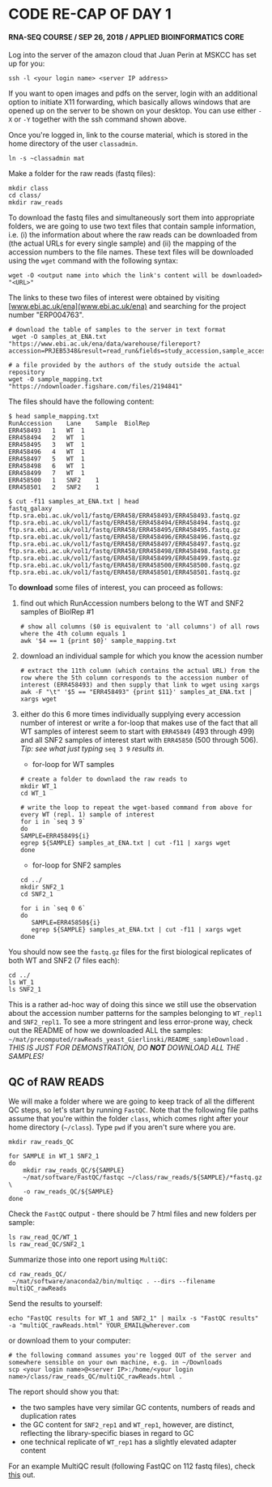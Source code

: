 # CODE RE-CAP OF DAY 1
#### RNA-SEQ COURSE / SEP 26, 2018 / APPLIED BIOINFORMATICS CORE

Log into the server of the amazon cloud that Juan Perin at MSKCC has set up for you:

```
ssh -l <your login name> <server IP address>
```

If you want to open images and pdfs on the server, login with an additional option to initiate X11 forwarding, which basically allows windows that are opened up on the server to be shown on your desktop. You can use either `-X` or `-Y` together with the ssh command shown above.

Once you're logged in, link to the course material, which is stored in the home directory of the user `classadmin`.

```
ln -s ~classadmin mat
```

Make a folder for the raw reads (fastq files):

```
mkdir class
cd class/
mkdir raw_reads
```

To download the fastq files and simultaneously sort them into appropriate folders, we are going to use two text files that contain sample information, i.e. (i) the information about where the raw reads can be downloaded from (the actual URLs for every single sample) and (ii) the mapping of the accession numbers to the file names.
These text files will be downloaded using the `wget` command with the following syntax:

```
wget -O <output name into which the link's content will be downloaded> "<URL>"
```

The links to these two files of interest were obtained by visiting [www.ebi.ac.uk/ena](www.ebi.ac.uk/ena) and searching for the project number "ERP004763".

```
# download the table of samples to the server in text format
 wget -O samples_at_ENA.txt "https://www.ebi.ac.uk/ena/data/warehouse/filereport?accession=PRJEB5348&result=read_run&fields=study_accession,sample_accession,secondary_sample_accession,experiment_accession,run_accession,tax_id,scientific_name,instrument_model,library_layout,fastq_ftp,fastq_galaxy,submitted_ftp,submitted_galaxy,sra_ftp,sra_galaxy,cram_index_ftp,cram_index_galaxy&download=txt"
 
# a file provided by the authors of the study outside the actual repository
wget -O sample_mapping.txt "https://ndownloader.figshare.com/files/2194841"
```

The files should have the following content:

```
$ head sample_mapping.txt 
RunAccession	Lane	Sample	BiolRep
ERR458493	1	WT	1
ERR458494	2	WT	1
ERR458495	3	WT	1
ERR458496	4	WT	1
ERR458497	5	WT	1
ERR458498	6	WT	1
ERR458499	7	WT	1
ERR458500	1	SNF2	1
ERR458501	2	SNF2	1
```

```
$ cut -f11 samples_at_ENA.txt | head
fastq_galaxy
ftp.sra.ebi.ac.uk/vol1/fastq/ERR458/ERR458493/ERR458493.fastq.gz
ftp.sra.ebi.ac.uk/vol1/fastq/ERR458/ERR458494/ERR458494.fastq.gz
ftp.sra.ebi.ac.uk/vol1/fastq/ERR458/ERR458495/ERR458495.fastq.gz
ftp.sra.ebi.ac.uk/vol1/fastq/ERR458/ERR458496/ERR458496.fastq.gz
ftp.sra.ebi.ac.uk/vol1/fastq/ERR458/ERR458497/ERR458497.fastq.gz
ftp.sra.ebi.ac.uk/vol1/fastq/ERR458/ERR458498/ERR458498.fastq.gz
ftp.sra.ebi.ac.uk/vol1/fastq/ERR458/ERR458499/ERR458499.fastq.gz
ftp.sra.ebi.ac.uk/vol1/fastq/ERR458/ERR458500/ERR458500.fastq.gz
ftp.sra.ebi.ac.uk/vol1/fastq/ERR458/ERR458501/ERR458501.fastq.gz
```

To **download** some files of interest, you can proceed as follows:

1. find out which RunAccession numbers belong to the WT and SNF2 samples of BiolRep #1

	```
	# show all columns ($0 is equivalent to 'all columns') of all rows where the 4th column equals 1
	awk '$4 == 1 {print $0}' sample_mapping.txt
	```
2. download an individual sample for which you know the acession number

	```
	# extract the 11th column (which contains the actual URL) from the row where the 5th column corresponds to the accession number of interest (ERR458493) and then supply that link to wget using xargs
	awk -F "\t" '$5 == "ERR458493" {print $11}' samples_at_ENA.txt | xargs wget
	```
	
3. either do this 6 more times individually supplying every accession number of interest or write a for-loop that makes use of the fact that all WT samples of interest seem to start with `ERR45849` (493 through 499) and all SNF2 samples of interest start with `ERR45850` (500 through 506). *Tip: see what just typing* `seq 3 9` *results in.*
	
	* for-loop for WT samples

	```
	# create a folder to downlaod the raw reads to
	mkdir WT_1
	cd WT_1
	
	# write the loop to repeat the wget-based command from above for every WT (repl. 1) sample of interest
	for i in `seq 3 9`
	do
	SAMPLE=ERR45849${i}
	egrep ${SAMPLE} samples_at_ENA.txt | cut -f11 | xargs wget
	done
	```

	* for-loop for SNF2 samples

	 ```
	 cd ../
	 mkdir SNF2_1
	 cd SNF2_1
	 
	 for i in `seq 0 6`
	 do
	 	SAMPLE=ERR45850${i}
	 	egrep ${SAMPLE} samples_at_ENA.txt | cut -f11 | xargs wget
	 done
	 ```

You should now see the `fastq.gz` files for the first biological replicates of both WT and SNF2 (7 files each):

```
cd ../
ls WT_1
ls SNF2_1
```

This is a rather ad-hoc way of doing this since we still use the observation about the accession number patterns for the samples belonging to `WT_repl1` and `SNF2_repl1`. To see a more stringent and less error-prone way, check out the README of how we downloaded ALL the samples: `~/mat/precomputed/rawReads_yeast_Gierlinski/README_sampleDownload` .
*THIS IS JUST FOR DEMONSTRATION, DO __NOT__ DOWNLOAD ALL THE SAMPLES!*

## QC of RAW READS

We will make a folder where we are going to keep track of all the different QC steps, so let's start by running `FastQC`.
Note that the following file paths assume that you're within the folder `class`, which comes right after your home directory (`~/class`). Type `pwd` if you aren't sure where you are.    

```
mkdir raw_reads_QC

for SAMPLE in WT_1 SNF2_1
do
    mkdir raw_reads_QC/${SAMPLE}
    ~/mat/software/FastQC/fastqc ~/class/raw_reads/${SAMPLE}/*fastq.gz \
    -o raw_reads_QC/${SAMPLE}
done
```

Check the `FastQC` output - there should be 7 html files and new folders per sample:

```
ls raw_read_QC/WT_1
ls raw_read_QC/SNF2_1
```

Summarize those into one report using `MultiQC`:

```
cd raw_reads_QC/
 ~/mat/software/anaconda2/bin/multiqc . --dirs --filename multiQC_rawReads
```

Send the results to yourself:

```
echo "FastQC results for WT_1 and SNF2_1" | mailx -s "FastQC results" -a "multiQC_rawReads.html" YOUR_EMAIL@wherever.com
```

or download them to your computer:

```
# the following command assumes you're logged OUT of the server and somewhere sensible on your own machine, e.g. in ~/Downloads
scp <your login name>@<server IP>:/home/<your login name>/class/raw_reads_QC/multiQC_rawReads.html .
```

The report should show you that:

- the two samples have very similar GC contents, numbers of reads and duplication rates
- the GC content for `SNF2_rep1` and `WT_rep1`, however, are distinct, reflecting the library-specific biases in regard to GC
- one technical replicate of `WT_rep1` has a slightly elevated adapter content

For an example MultiQC result (following FastQC on 112 fastq files), check [this](http://chagall.med.cornell.edu/RNASEQcourse/multiqc_report.html) out.
